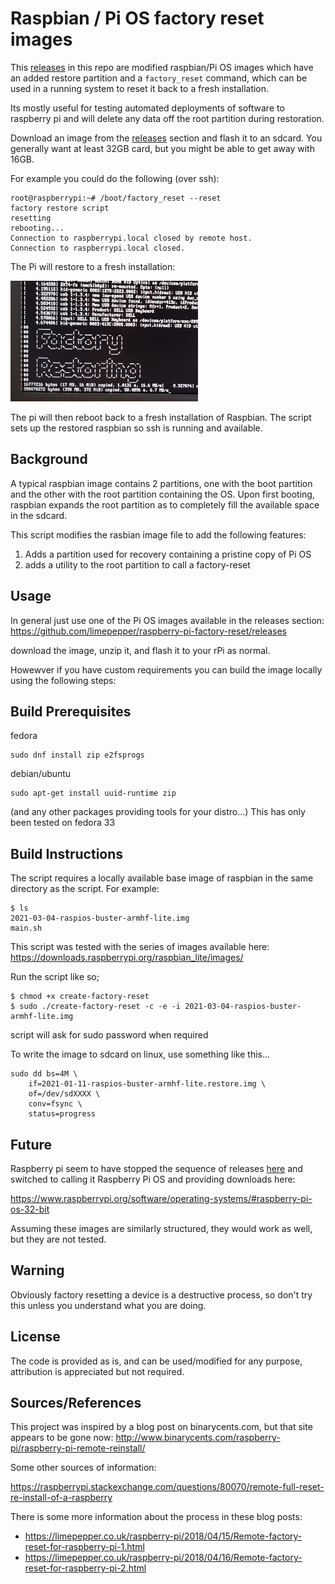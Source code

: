 Raspbian / Pi OS factory reset images
=========

This [releases](https://github.com/limepepper/raspberry-pi-factory-reset/releases)
in this repo are modified raspbian/Pi OS images which have an added restore partition
and a `factory_reset` command, which can be used in a running system to reset it back
to a fresh installation.

Its mostly useful for testing automated deployments of
software to raspberry pi and will delete any data off the root partition during
restoration.

Download an image from the [releases](https://github.com/limepepper/raspberry-pi-factory-reset/releases) section and flash it to an sdcard. You generally want at least 32GB card, but you might
be able to get away with 16GB.


For example you could do the following (over ssh):

    root@raspberrypi:~# /boot/factory_reset --reset
    factory restore script
    resetting
    rebooting...
    Connection to raspberrypi.local closed by remote host.
    Connection to raspberrypi.local closed.

The Pi will restore to a fresh installation:

![GitHub Logo](/assets/images/raspi-restore-screenshot_300px.png)

The pi will then reboot back to a fresh installation of Raspbian. The script
sets up the restored raspbian so ssh is running and available.


Background
-----

A typical raspbian image contains 2 partitions, one with the boot partition
and the other with the root partition containing the OS. Upon first booting,
raspbian expands the root partition as to completely fill the available space
in the sdcard.

This script modifies the rasbian image file to add the following features:

1. Adds a partition used for recovery containing a pristine copy of Pi OS
2. adds a utility to the root partition to call a factory-reset

Usage
-----

In general just use one of the Pi OS images available in the releases section:
https://github.com/limepepper/raspberry-pi-factory-reset/releases

download the image, unzip it, and flash it to your rPi as normal.

Howewver if you have custom requirements you can build the image locally using
the following steps:

Build Prerequisites
-------

fedora

    sudo dnf install zip e2fsprogs

debian/ubuntu

    sudo apt-get install uuid-runtime zip

(and any other packages providing tools for your distro...) This has only been
tested on fedora 33

Build Instructions
--------

The script requires a locally available base image of raspbian in the same
directory as the script. For example:

    $ ls
    2021-03-04-raspios-buster-armhf-lite.img
    main.sh

This script was tested with the series of images available here:
https://downloads.raspberrypi.org/raspbian_lite/images/


Run the script like so;

    $ chmod +x create-factory-reset
    $ sudo ./create-factory-reset -c -e -i 2021-03-04-raspios-buster-armhf-lite.img

script will ask for sudo password when required

To write the image to sdcard on linux, use something like this...


    sudo dd bs=4M \
        if=2021-01-11-raspios-buster-armhf-lite.restore.img \
        of=/dev/sdXXXX \
        conv=fsync \
        status=progress




Future
-----

Raspberry pi seem to have stopped the sequence of releases [here](https://downloads.raspberrypi.org/raspbian/images/) and switched to calling it Raspberry Pi OS and providing downloads
here:

https://www.raspberrypi.org/software/operating-systems/#raspberry-pi-os-32-bit

Assuming these images are similarly structured, they would work as well, but they
are not tested.



Warning
-------

Obviously factory resetting a device is a destructive process, so don't try this
unless you understand what you are doing.

License
-------

The code is provided as is, and can be used/modified for any purpose, attribution
is appreciated but not required.

Sources/References
----

This project was inspired by a blog post on binarycents.com, but that site appears
to be gone now:
http://www.binarycents.com/raspberry-pi/raspberry-pi-remote-reinstall/


Some other sources of information:

https://raspberrypi.stackexchange.com/questions/80070/remote-full-reset-re-install-of-a-raspberry

There is some more information about the process in these blog posts:

* https://limepepper.co.uk/raspberry-pi/2018/04/15/Remote-factory-reset-for-raspberry-pi-1.html
* https://limepepper.co.uk/raspberry-pi/2018/04/16/Remote-factory-reset-for-raspberry-pi-2.html

